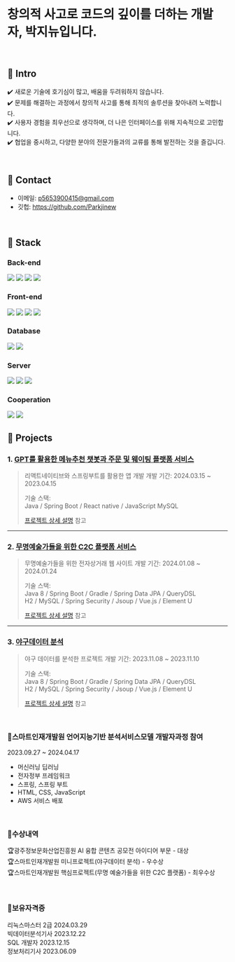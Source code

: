 
# 창의적 사고로 코드의 깊이를 더하는 개발자, 박지뉴입니다.
</br>

## :pushpin: Intro
:heavy_check_mark: 새로운 기술에 호기심이 많고, 배움을 두려워하지 않습니다.
</br>
:heavy_check_mark: 문제를 해결하는 과정에서 창의적 사고를 통해 최적의 솔루션을 찾아내려 노력합니다.
</br>
:heavy_check_mark: 사용자 경험을 최우선으로 생각하며, 더 나은 인터페이스를 위해 지속적으로 고민합니다.
</br>
:heavy_check_mark: 협업을 중시하고, 다양한 분야의 전문가들과의 교류를 통해 발전하는 것을 즐깁니다.

</br>

## :pushpin: Contact
- 이메일: p5653900415@gmail.com
- 깃헙: https://github.com/Parkjinew

</br>

## :pushpin: Stack

<div align=left> 

### Back-end
  <img src="https://img.shields.io/badge/java-007396?style=for-the-badge&logo=java&logoColor=white"> 
  <img src="https://img.shields.io/badge/python-3776AB?style=for-the-badge&logo=python&logoColor=white"> 
  <img src="https://img.shields.io/badge/spring-6DB33F?style=for-the-badge&logo=spring&logoColor=white"> 
  <img src="https://img.shields.io/badge/springboot-6DB33F?style=for-the-badge&logo=springboot&logoColor=white">
  <br>
  
### Front-end
  <img src="https://img.shields.io/badge/html5-E34F26?style=for-the-badge&logo=html5&logoColor=white"> 
  <img src="https://img.shields.io/badge/css-1572B6?style=for-the-badge&logo=css3&logoColor=white"> 
  <img src="https://img.shields.io/badge/javascript-F7DF1E?style=for-the-badge&logo=javascript&logoColor=black"> 
    <img src="https://img.shields.io/badge/react native-61DAFB?style=for-the-badge&logo=react&logoColor=black"> 
  <br>

### Database
  <img src="https://img.shields.io/badge/oracle-F80000?style=for-the-badge&logo=oracle&logoColor=white"> 
  <img src="https://img.shields.io/badge/mysql-4479A1?style=for-the-badge&logo=mysql&logoColor=white"> 
  <br>

### Server
  <img src="https://img.shields.io/badge/linux-FCC624?style=for-the-badge&logo=linux&logoColor=black"> 
  <img src="https://img.shields.io/badge/amazonaws-232F3E?style=for-the-badge&logo=amazonaws&logoColor=white"> 
  <img src="https://img.shields.io/badge/apache tomcat-F8DC75?style=for-the-badge&logo=apachetomcat&logoColor=white">
  <br>

### Cooperation
  <img src="https://img.shields.io/badge/github-181717?style=for-the-badge&logo=github&logoColor=white">
  <img src="https://img.shields.io/badge/git-F05032?style=for-the-badge&logo=git&logoColor=white">
  <br>
</div>

## :pushpin: Projects
### 1. [GPT를 활용한 메뉴추천 챗봇과 주문 및 웨이팅 플랫폼 서비스](https://github.com/Parkjinew/mealjoy_user)
>리액트네이티브와 스프링부트를 활용한 앱 개발
>개발 기간: 2024.03.15 ~ 2023.04.15  
>  
>기술 스택:  
>Java / Spring Boot / React native / JavaScript
>MySQL 
>  
>[프로젝트 상세 설명](https://github.com/Parkjinew/mealjoy_user) 참고

---

### 2. [무명예술가들을 위한 C2C 플랫폼 서비스](https://github.com/illhanunjung/Hwado-final)
>무명예술가들을 위한 전자상거래 웹 사이트 
>개발 기간: 2024.01.08 ~ 2024.01.24
>  
>기술 스택:  
>Java 8 / Spring Boot / Gradle / Spring Data JPA / QueryDSL  
>H2 / MySQL / Spring Security / Jsoup / Vue.js / Element U  
>  
>[프로젝트 상세 설명](https://github.com/JungHyung2/gitio.io) 참고

---

### 3. [야구데이터 분석](https://github.com/JungHyung2/gitio.io)
>야구 데이터를 분석한 프로젝트
>개발 기간: 2023.11.08 ~ 2023.11.10
>  
>기술 스택:  
>Java 8 / Spring Boot / Gradle / Spring Data JPA / QueryDSL  
>H2 / MySQL / Spring Security / Jsoup / Vue.js / Element U  
>  
>[프로젝트 상세 설명](https://github.com/JungHyung2/gitio.io) 참고

</br>

### :pushpin:스마트인재개발원 언어지능기반 분석서비스모델 개발자과정 참여
2023.09.27 ~ 2024.04.17
  - 머신러닝 딥러닝
  - 전자정부 프레임워크
  - 스프링, 스프링 부트
  - HTML, CSS, JavaScript
  - AWS 서비스 배포
</br>

### :pushpin:수상내역
:trophy:광주정보문화산업진흥원  AI 융합 콘텐츠 공모전 아이디어 부문 - 대상
</br>
:trophy:스마트인재개발원  미니프로젝트(야구데이터 분석) - 우수상
</br>
:trophy:스마트인재개발원  핵심프로젝트(무명 예술가들을 위한 C2C 플랫폼) - 최우수상

</br>

### :pushpin:보유자격증
리눅스마스터 2급 2024.03.29
</br>
빅데이터분석기사 2023.12.22
</br>
SQL 개발자 2023.12.15
</br>
정보처리기사 2023.06.09




